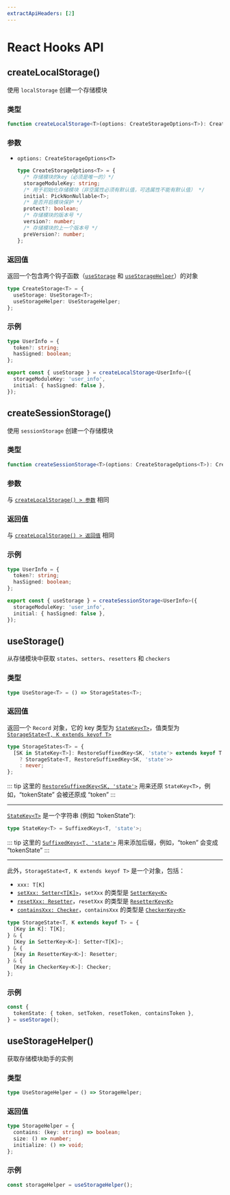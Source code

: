 ```yaml
---
extractApiHeaders: [2]
---
```


# React Hooks API

## createLocalStorage()

使用 `localStorage` 创建一个存储模块

### 类型

```ts
function createLocalStorage<T>(options: CreateStorageOptions<T>): CreateStorage<T>;
```

### 参数

- `options: CreateStorageOptions<T>`

  ```ts
  type CreateStorageOptions<T> = {
    /* 存储模块的key（必须是唯一的）*/
    storageModuleKey: string;
    /* 用于初始化存储模块（非空属性必须有默认值，可选属性不能有默认值） */
    initial: PickNonNullable<T>;
    /* 是否开启模块保护 */
    protect?: boolean;
    /* 存储模块的版本号 */
    version?: number;
    /* 存储模块的上一个版本号 */
    preVersion?: number;
  };
  ```

### 返回值

返回一个包含两个钩子函数（[`useStorage`](#usestorage) 和 [`useStorageHelper`](#usestoragehelper)）的对象

```ts
type CreateStorage<T> = {
  useStorage: UseStorage<T>;
  useStorageHelper: UseStorageHelper;
};
```

### 示例

```ts
type UserInfo = {
  token?: string;
  hasSigned: boolean;
};

export const { useStorage } = createLocalStorage<UserInfo>({
  storageModuleKey: 'user_info',
  initial: { hasSigned: false },
});
```

## createSessionStorage()

使用 `sessionStorage` 创建一个存储模块

### 类型

```ts
function createSessionStorage<T>(options: CreateStorageOptions<T>): CreateStorage<T>;
```

### 参数

与 [`createLocalStorage() > 参数`](#参数) 相同

### 返回值

与 [`createLocalStorage() > 返回值`](#返回值) 相同

### 示例

```ts
type UserInfo = {
  token?: string;
  hasSigned: boolean;
};

export const { useStorage } = createSessionStorage<UserInfo>({
  storageModuleKey: 'user_info',
  initial: { hasSigned: false },
});
```

## useStorage()

从存储模块中获取 `states`、`setters`、`resetters` 和 `checkers`

### 类型

```ts
type UseStorage<T> = () => StorageStates<T>;
```

### 返回值

返回一个 `Record` 对象，它的 key 类型为 [`StateKey<T>`](type-definition/react-hooks.html#statekey)，值类型为 [`StorageState<T, K extends keyof T>`](type-definition/react-hooks.html#storagestate)

```ts
type StorageStates<T> = {
  [SK in StateKey<T>]: RestoreSuffixedKey<SK, 'state'> extends keyof T
    ? StorageState<T, RestoreSuffixedKey<SK, 'state'>>
    : never;
};
```

::: tip
这里的 [`RestoreSuffixedKey<SK, 'state'>`](type-definition/shared.html#restoresuffixedkey) 用来还原 `StateKey<T>`，例如，“tokenState” 会被还原成 “token”
:::

<hr>

[`StateKey<T>`](type-definition/react-hooks.html#statekey) 是一个字符串 (例如 “tokenState”):

```ts
type StateKey<T> = SuffixedKeys<T, 'state'>;
```

::: tip
这里的 [`SuffixedKeys<T, 'state'>`](type-definition/shared.html#suffixedkeys) 用来添加后缀，例如，“token” 会变成 “tokenState”
:::

<hr>

此外，`StorageState<T, K extends keyof T>` 是一个对象，包括：

- `xxx: T[K]`
- [`setXxx: Setter<T[K]>`](type-definition/react-hooks.html#setter)，`setXxx` 的类型是 [`SetterKey<K>`](type-definition/react-hooks.html#setterkey)
- [`resetXxx: Resetter`](type-definition/react-hooks.html#resetter)，`resetXxx` 的类型是 [`ResetterKey<K>`](type-definition/react-hooks.html#resetterkey)
- [`containsXxx: Checker`](type-definition/react-hooks.html#checker)，`containsXxx` 的类型是 [`CheckerKey<K>`](type-definition/react-hooks.html#checkerkey)

```ts
type StorageState<T, K extends keyof T> = {
  [Key in K]: T[K];
} & {
  [Key in SetterKey<K>]: Setter<T[K]>;
} & {
  [Key in ResetterKey<K>]: Resetter;
} & {
  [Key in CheckerKey<K>]: Checker;
};
```

### 示例

```ts
const {
  tokenState: { token, setToken, resetToken, containsToken },
} = useStorage();
```

## useStorageHelper()

获取存储模块助手的实例

### 类型

```ts
type UseStorageHelper = () => StorageHelper;
```

### 返回值

```ts
type StorageHelper = {
  contains: (key: string) => boolean;
  size: () => number;
  initialize: () => void;
};
```

### 示例

```ts
const storageHelper = useStorageHelper();
```
